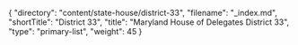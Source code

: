 {
  "directory": "content/state-house/district-33",
  "filename": "_index.md",
  "shortTitle": "District 33",
  "title": "Maryland House of Delegates District 33",
  "type": "primary-list",
  "weight": 45
}
